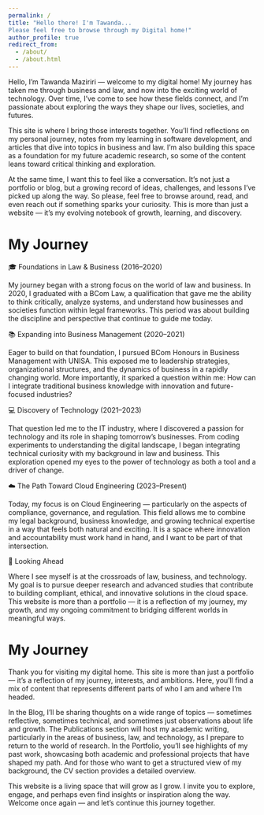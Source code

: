 ```yaml
---
permalink: /
title: "Hello there! I'm Tawanda... 
Please feel free to browse through my Digital home!"
author_profile: true
redirect_from: 
  - /about/
  - /about.html
---
```


Hello, I’m Tawanda Maziriri — welcome to my digital home! My journey has taken me through business and law, and now into the exciting world of technology. Over time, I’ve come to see how these fields connect, and I’m passionate about exploring the ways they shape our lives, societies, and futures.

This site is where I bring those interests together. You’ll find reflections on my personal journey, notes from my learning in software development, and articles that dive into topics in business and law. I’m also building this space as a foundation for my future academic research, so some of the content leans toward critical thinking and exploration.

At the same time, I want this to feel like a conversation. It’s not just a portfolio or blog, but a growing record of ideas, challenges, and lessons I’ve picked up along the way. So please, feel free to browse around, read, and even reach out if something sparks your curiosity. This is more than just a website — it’s my evolving notebook of growth, learning, and discovery.

My Journey
======
🎓 Foundations in Law & Business (2016–2020)

My journey began with a strong focus on the world of law and business. In 2020, I graduated with a BCom Law, a qualification that gave me the ability to think critically, analyze systems, and understand how businesses and societies function within legal frameworks. This period was about building the discipline and perspective that continue to guide me today.

📚 Expanding into Business Management (2020–2021)

Eager to build on that foundation, I pursued BCom Honours in Business Management with UNISA. This exposed me to leadership strategies, organizational structures, and the dynamics of business in a rapidly changing world. More importantly, it sparked a question within me: How can I integrate traditional business knowledge with innovation and future-focused industries?

💻 Discovery of Technology (2021–2023)

That question led me to the IT industry, where I discovered a passion for technology and its role in shaping tomorrow’s businesses. From coding experiments to understanding the digital landscape, I began integrating technical curiosity with my background in law and business. This exploration opened my eyes to the power of technology as both a tool and a driver of change.

☁️ The Path Toward Cloud Engineering (2023–Present)

Today, my focus is on Cloud Engineering — particularly on the aspects of compliance, governance, and regulation. This field allows me to combine my legal background, business knowledge, and growing technical expertise in a way that feels both natural and exciting. It is a space where innovation and accountability must work hand in hand, and I want to be part of that intersection.

🔮 Looking Ahead

Where I see myself is at the crossroads of law, business, and technology. My goal is to pursue deeper research and advanced studies that contribute to building compliant, ethical, and innovative solutions in the cloud space. This website is more than a portfolio — it is a reflection of my journey, my growth, and my ongoing commitment to bridging different worlds in meaningful ways.

My Journey
======
Thank you for visiting my digital home. This site is more than just a portfolio — it’s a reflection of my journey, interests, and ambitions. Here, you’ll find a mix of content that represents different parts of who I am and where I’m headed.

In the Blog, I’ll be sharing thoughts on a wide range of topics — sometimes reflective, sometimes technical, and sometimes just observations about life and growth. The Publications section will host my academic writing, particularly in the areas of business, law, and technology, as I prepare to return to the world of research. In the Portfolio, you’ll see highlights of my past work, showcasing both academic and professional projects that have shaped my path. And for those who want to get a structured view of my background, the CV section provides a detailed overview.

This website is a living space that will grow as I grow. I invite you to explore, engage, and perhaps even find insights or inspiration along the way. Welcome once again — and let’s continue this journey together.


